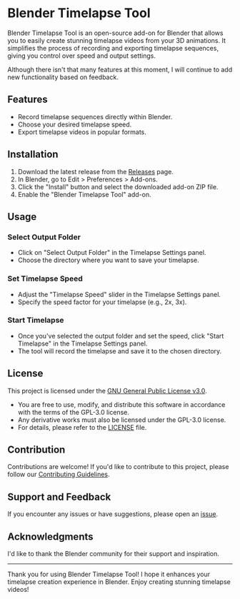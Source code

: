 # Blender Timelapse Tool

Blender Timelapse Tool is an open-source add-on for Blender that allows you to easily create stunning timelapse videos from your 3D animations. It simplifies the process of recording and exporting timelapse sequences, giving you control over speed and output settings.

Although there isn't that many features at this moment, I will continue to add new functionality based on feedback.

## Features

- Record timelapse sequences directly within Blender.
- Choose your desired timelapse speed.
- Export timelapse videos in popular formats.

## Installation

1. Download the latest release from the [Releases](https://github.com/aj-phillips/Blender-Timelapse-Tool/releases) page.
2. In Blender, go to Edit > Preferences > Add-ons.
3. Click the "Install" button and select the downloaded add-on ZIP file.
4. Enable the "Blender Timelapse Tool" add-on.

## Usage

### Select Output Folder

- Click on "Select Output Folder" in the Timelapse Settings panel.
- Choose the directory where you want to save your timelapse.

### Set Timelapse Speed

- Adjust the "Timelapse Speed" slider in the Timelapse Settings panel.
- Specify the speed factor for your timelapse (e.g., 2x, 3x).

### Start Timelapse

- Once you've selected the output folder and set the speed, click "Start Timelapse" in the Timelapse Settings panel.
- The tool will record the timelapse and save it to the chosen directory.

## License

This project is licensed under the [GNU General Public License v3.0](LICENSE).

- You are free to use, modify, and distribute this software in accordance with the terms of the GPL-3.0 license.
- Any derivative works must also be licensed under the GPL-3.0 license.
- For details, please refer to the [LICENSE](LICENSE.md) file.

## Contribution

Contributions are welcome! If you'd like to contribute to this project, please follow our [Contributing Guidelines](CONTRIBUTING.md).

## Support and Feedback

If you encounter any issues or have suggestions, please open an [issue](https://github.com/aj-phillips/Blender-Timelapse-Tool/issues).

## Acknowledgments

I'd like to thank the Blender community for their support and inspiration.

---

Thank you for using Blender Timelapse Tool! I hope it enhances your timelapse creation experience in Blender. Enjoy creating stunning timelapse videos!